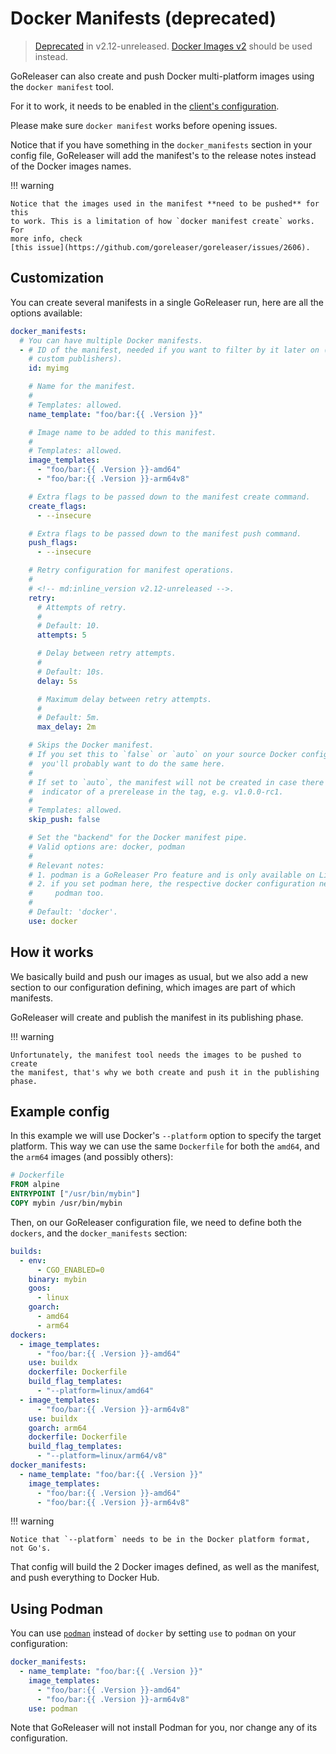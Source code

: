 # Docker Manifests (deprecated)

> [Deprecated](./../deprecations.md#dockers) in v2.12-unreleased.
> [Docker Images v2](./dockers_v2.md) should be used instead.

GoReleaser can also create and push Docker multi-platform images using the
`docker manifest` tool.

For it to work, it needs to be enabled in the
[client's configuration](https://github.com/docker/cli/blob/master/experimental/README.md).

Please make sure `docker manifest` works before opening issues.

Notice that if you have something in the `docker_manifests` section in your
config file, GoReleaser will add the manifest's to the release notes instead of
the Docker images names.

!!! warning

    Notice that the images used in the manifest **need to be pushed** for this
    to work. This is a limitation of how `docker manifest create` works. For
    more info, check
    [this issue](https://github.com/goreleaser/goreleaser/issues/2606).

## Customization

You can create several manifests in a single GoReleaser run, here are all the
options available:

```yaml title=".goreleaser.yaml"
docker_manifests:
  # You can have multiple Docker manifests.
  - # ID of the manifest, needed if you want to filter by it later on (e.g. on
    # custom publishers).
    id: myimg

    # Name for the manifest.
    #
    # Templates: allowed.
    name_template: "foo/bar:{{ .Version }}"

    # Image name to be added to this manifest.
    #
    # Templates: allowed.
    image_templates:
      - "foo/bar:{{ .Version }}-amd64"
      - "foo/bar:{{ .Version }}-arm64v8"

    # Extra flags to be passed down to the manifest create command.
    create_flags:
      - --insecure

    # Extra flags to be passed down to the manifest push command.
    push_flags:
      - --insecure

    # Retry configuration for manifest operations.
    #
    # <!-- md:inline_version v2.12-unreleased -->.
    retry:
      # Attempts of retry.
      #
      # Default: 10.
      attempts: 5

      # Delay between retry attempts.
      #
      # Default: 10s.
      delay: 5s

      # Maximum delay between retry attempts.
      #
      # Default: 5m.
      max_delay: 2m

    # Skips the Docker manifest.
    # If you set this to `false` or `auto` on your source Docker configuration,
    #  you'll probably want to do the same here.
    #
    # If set to `auto`, the manifest will not be created in case there is an
    #  indicator of a prerelease in the tag, e.g. v1.0.0-rc1.
    #
    # Templates: allowed.
    skip_push: false

    # Set the "backend" for the Docker manifest pipe.
    # Valid options are: docker, podman
    #
    # Relevant notes:
    # 1. podman is a GoReleaser Pro feature and is only available on Linux;
    # 2. if you set podman here, the respective docker configuration need to use
    #     podman too.
    #
    # Default: 'docker'.
    use: docker
```

<!-- md:templates -->

## How it works

We basically build and push our images as usual, but we also add a new
section to our configuration defining, which images are part of which manifests.

GoReleaser will create and publish the manifest in its publishing phase.

!!! warning

    Unfortunately, the manifest tool needs the images to be pushed to create
    the manifest, that's why we both create and push it in the publishing phase.

## Example config

In this example we will use Docker's `--platform` option to specify the target platform.
This way we can use the same `Dockerfile` for both the `amd64`, and the `arm64`
images (and possibly others):

```dockerfile
# Dockerfile
FROM alpine
ENTRYPOINT ["/usr/bin/mybin"]
COPY mybin /usr/bin/mybin
```

Then, on our GoReleaser configuration file, we need to define both the
`dockers`, and the `docker_manifests` section:

```yaml title=".goreleaser.yaml"
builds:
  - env:
      - CGO_ENABLED=0
    binary: mybin
    goos:
      - linux
    goarch:
      - amd64
      - arm64
dockers:
  - image_templates:
      - "foo/bar:{{ .Version }}-amd64"
    use: buildx
    dockerfile: Dockerfile
    build_flag_templates:
      - "--platform=linux/amd64"
  - image_templates:
      - "foo/bar:{{ .Version }}-arm64v8"
    use: buildx
    goarch: arm64
    dockerfile: Dockerfile
    build_flag_templates:
      - "--platform=linux/arm64/v8"
docker_manifests:
  - name_template: "foo/bar:{{ .Version }}"
    image_templates:
      - "foo/bar:{{ .Version }}-amd64"
      - "foo/bar:{{ .Version }}-arm64v8"
```

!!! warning

    Notice that `--platform` needs to be in the Docker platform format, not Go's.

That config will build the 2 Docker images defined, as well as the manifest,
and push everything to Docker Hub.

## Using Podman

<!-- md:pro -->

You can use [`podman`](https://podman.io) instead of `docker` by setting `use`
to `podman` on your configuration:

```yaml title=".goreleaser.yaml"
docker_manifests:
  - name_template: "foo/bar:{{ .Version }}"
    image_templates:
      - "foo/bar:{{ .Version }}-amd64"
      - "foo/bar:{{ .Version }}-arm64v8"
    use: podman
```

Note that GoReleaser will not install Podman for you, nor change any of its
configuration.
